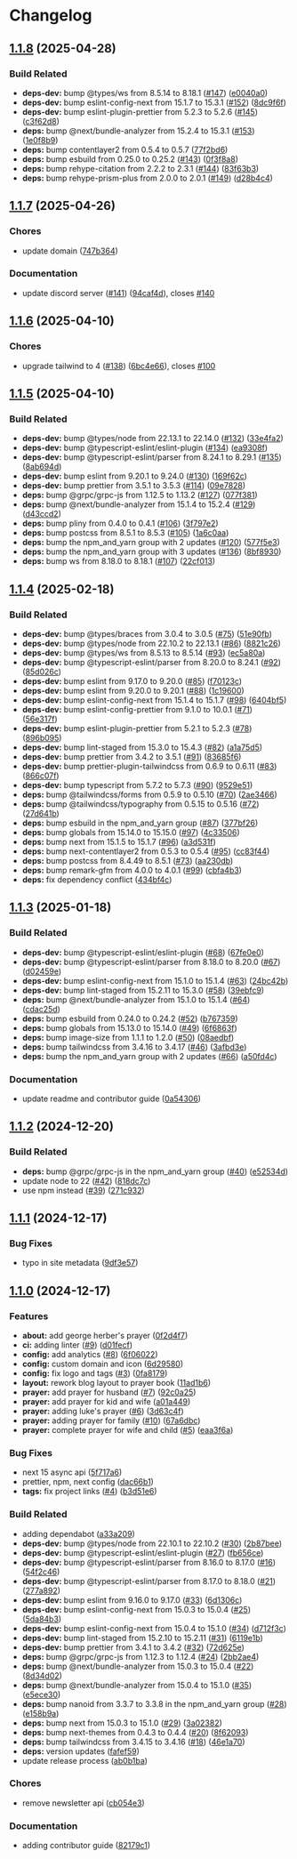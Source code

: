 # Changelog

## [1.1.8](https://github.com/schwannden/prayer-blog/compare/v1.1.7...v1.1.8) (2025-04-28)


### Build Related

* **deps-dev:** bump @types/ws from 8.5.14 to 8.18.1 ([#147](https://github.com/schwannden/prayer-blog/issues/147)) ([e0040a0](https://github.com/schwannden/prayer-blog/commit/e0040a0c14913a8ba935cf23f939a534c7eb29e9))
* **deps-dev:** bump eslint-config-next from 15.1.7 to 15.3.1 ([#152](https://github.com/schwannden/prayer-blog/issues/152)) ([8dc9f6f](https://github.com/schwannden/prayer-blog/commit/8dc9f6f98157c389355f8527f5aee06c23b8cf74))
* **deps-dev:** bump eslint-plugin-prettier from 5.2.3 to 5.2.6 ([#145](https://github.com/schwannden/prayer-blog/issues/145)) ([c3f62d8](https://github.com/schwannden/prayer-blog/commit/c3f62d87a8e5e3dd94a8454ea1c40cb9bfa4a0d7))
* **deps:** bump @next/bundle-analyzer from 15.2.4 to 15.3.1 ([#153](https://github.com/schwannden/prayer-blog/issues/153)) ([1e0f8b9](https://github.com/schwannden/prayer-blog/commit/1e0f8b97ea4a370c2c204229eeeb824e15176b8f))
* **deps:** bump contentlayer2 from 0.5.4 to 0.5.7 ([77f2bd6](https://github.com/schwannden/prayer-blog/commit/77f2bd678939d2d805900e226aa524c2cdb083ee))
* **deps:** bump esbuild from 0.25.0 to 0.25.2 ([#143](https://github.com/schwannden/prayer-blog/issues/143)) ([0f3f8a8](https://github.com/schwannden/prayer-blog/commit/0f3f8a87892e53e0e02f916fa9089441609db842))
* **deps:** bump rehype-citation from 2.2.2 to 2.3.1 ([#144](https://github.com/schwannden/prayer-blog/issues/144)) ([83f63b3](https://github.com/schwannden/prayer-blog/commit/83f63b37de9a0fe29451591c95bc7050441552e8))
* **deps:** bump rehype-prism-plus from 2.0.0 to 2.0.1 ([#149](https://github.com/schwannden/prayer-blog/issues/149)) ([d28b4c4](https://github.com/schwannden/prayer-blog/commit/d28b4c4d5c3f80434fd8cc69caf6952bf9b0c71c))

## [1.1.7](https://github.com/schwannden/prayer-blog/compare/v1.1.6...v1.1.7) (2025-04-26)


### Chores

* update domain ([747b364](https://github.com/schwannden/prayer-blog/commit/747b364ecd42e814924b8f9bccecb78bc8c7a3e2))


### Documentation

* update discord server ([#141](https://github.com/schwannden/prayer-blog/issues/141)) ([94caf4d](https://github.com/schwannden/prayer-blog/commit/94caf4d6c55210af144573355a46df754a6cd6da)), closes [#140](https://github.com/schwannden/prayer-blog/issues/140)

## [1.1.6](https://github.com/schwannden/prayer-blog/compare/v1.1.5...v1.1.6) (2025-04-10)


### Chores

* upgrade tailwind to 4 ([#138](https://github.com/schwannden/prayer-blog/issues/138)) ([6bc4e66](https://github.com/schwannden/prayer-blog/commit/6bc4e664c7338c98226c9365edf130ab8fc61aa1)), closes [#100](https://github.com/schwannden/prayer-blog/issues/100)

## [1.1.5](https://github.com/schwannden/prayer-blog/compare/v1.1.4...v1.1.5) (2025-04-10)


### Build Related

* **deps-dev:** bump @types/node from 22.13.1 to 22.14.0 ([#132](https://github.com/schwannden/prayer-blog/issues/132)) ([33e4fa2](https://github.com/schwannden/prayer-blog/commit/33e4fa21580a3ef31f869225c9aca62f06bcd216))
* **deps-dev:** bump @typescript-eslint/eslint-plugin ([#134](https://github.com/schwannden/prayer-blog/issues/134)) ([ea9308f](https://github.com/schwannden/prayer-blog/commit/ea9308f4b3fad27599211d0806816d6e6e440cae))
* **deps-dev:** bump @typescript-eslint/parser from 8.24.1 to 8.29.1 ([#135](https://github.com/schwannden/prayer-blog/issues/135)) ([8ab694d](https://github.com/schwannden/prayer-blog/commit/8ab694d754f1dcfabd3825c4712b3d09fc6fcbb6))
* **deps-dev:** bump eslint from 9.20.1 to 9.24.0 ([#130](https://github.com/schwannden/prayer-blog/issues/130)) ([169f62c](https://github.com/schwannden/prayer-blog/commit/169f62cf87bbe6b8e204ff5c990384c0687dff45))
* **deps-dev:** bump prettier from 3.5.1 to 3.5.3 ([#114](https://github.com/schwannden/prayer-blog/issues/114)) ([09e7828](https://github.com/schwannden/prayer-blog/commit/09e782869604ba28b89f0190b1ec543515699bcd))
* **deps:** bump @grpc/grpc-js from 1.12.5 to 1.13.2 ([#127](https://github.com/schwannden/prayer-blog/issues/127)) ([077f381](https://github.com/schwannden/prayer-blog/commit/077f38151971622e5fffcb6f85db60450e80c19e))
* **deps:** bump @next/bundle-analyzer from 15.1.4 to 15.2.4 ([#129](https://github.com/schwannden/prayer-blog/issues/129)) ([d43ccd2](https://github.com/schwannden/prayer-blog/commit/d43ccd23671d6b8c528f1b6c65c03e3a26a0274b))
* **deps:** bump pliny from 0.4.0 to 0.4.1 ([#106](https://github.com/schwannden/prayer-blog/issues/106)) ([3f797e2](https://github.com/schwannden/prayer-blog/commit/3f797e2cfa8fa319d77f3ebb0ecf9dcafca1f495))
* **deps:** bump postcss from 8.5.1 to 8.5.3 ([#105](https://github.com/schwannden/prayer-blog/issues/105)) ([1a6c0aa](https://github.com/schwannden/prayer-blog/commit/1a6c0aa034ebd5f4c815fe09183e45f39bf37aae))
* **deps:** bump the npm_and_yarn group with 2 updates ([#120](https://github.com/schwannden/prayer-blog/issues/120)) ([577f5e3](https://github.com/schwannden/prayer-blog/commit/577f5e30e9e7d8a2ded8164c999aef0d9e72183b))
* **deps:** bump the npm_and_yarn group with 3 updates ([#136](https://github.com/schwannden/prayer-blog/issues/136)) ([8bf8930](https://github.com/schwannden/prayer-blog/commit/8bf8930a2ed3b0841615b6eb6af83d4565468a22))
* **deps:** bump ws from 8.18.0 to 8.18.1 ([#107](https://github.com/schwannden/prayer-blog/issues/107)) ([22cf013](https://github.com/schwannden/prayer-blog/commit/22cf0137e73f9497ce16b3cdcc1ab29927b97db5))

## [1.1.4](https://github.com/schwannden/prayer-blog/compare/v1.1.3...v1.1.4) (2025-02-18)


### Build Related

* **deps-dev:** bump @types/braces from 3.0.4 to 3.0.5 ([#75](https://github.com/schwannden/prayer-blog/issues/75)) ([51e90fb](https://github.com/schwannden/prayer-blog/commit/51e90fb35dbb035e5d186766b860c72913117b2c))
* **deps-dev:** bump @types/node from 22.10.2 to 22.13.1 ([#86](https://github.com/schwannden/prayer-blog/issues/86)) ([8821c26](https://github.com/schwannden/prayer-blog/commit/8821c2674662383c94108c30a00eb8a18d5409d1))
* **deps-dev:** bump @types/ws from 8.5.13 to 8.5.14 ([#93](https://github.com/schwannden/prayer-blog/issues/93)) ([ec5a80a](https://github.com/schwannden/prayer-blog/commit/ec5a80a3e8739b9a59a7bd1c47b47da64185969b))
* **deps-dev:** bump @typescript-eslint/parser from 8.20.0 to 8.24.1 ([#92](https://github.com/schwannden/prayer-blog/issues/92)) ([85d026c](https://github.com/schwannden/prayer-blog/commit/85d026cf5cc852fb273f47787db2ba1c68eac56b))
* **deps-dev:** bump eslint from 9.17.0 to 9.20.0 ([#85](https://github.com/schwannden/prayer-blog/issues/85)) ([f70123c](https://github.com/schwannden/prayer-blog/commit/f70123c9d8b810c0b70e493d579567e079021039))
* **deps-dev:** bump eslint from 9.20.0 to 9.20.1 ([#88](https://github.com/schwannden/prayer-blog/issues/88)) ([1c19600](https://github.com/schwannden/prayer-blog/commit/1c19600708226ba73dacd125c2dfc91c246c39d9))
* **deps-dev:** bump eslint-config-next from 15.1.4 to 15.1.7 ([#98](https://github.com/schwannden/prayer-blog/issues/98)) ([6404bf5](https://github.com/schwannden/prayer-blog/commit/6404bf57fc6f7b2a3e7eb721e32517c5e94d607d))
* **deps-dev:** bump eslint-config-prettier from 9.1.0 to 10.0.1 ([#71](https://github.com/schwannden/prayer-blog/issues/71)) ([56e317f](https://github.com/schwannden/prayer-blog/commit/56e317f86394278e7210f3c063e78474f5e6662f))
* **deps-dev:** bump eslint-plugin-prettier from 5.2.1 to 5.2.3 ([#78](https://github.com/schwannden/prayer-blog/issues/78)) ([896b095](https://github.com/schwannden/prayer-blog/commit/896b095d4a7d77e46827c3ad883be7adcddd3148))
* **deps-dev:** bump lint-staged from 15.3.0 to 15.4.3 ([#82](https://github.com/schwannden/prayer-blog/issues/82)) ([a1a75d5](https://github.com/schwannden/prayer-blog/commit/a1a75d52f8466bca1254376196866ad2f88cafe0))
* **deps-dev:** bump prettier from 3.4.2 to 3.5.1 ([#91](https://github.com/schwannden/prayer-blog/issues/91)) ([83685f6](https://github.com/schwannden/prayer-blog/commit/83685f64693e04d78e246bc01095a59906bf5357))
* **deps-dev:** bump prettier-plugin-tailwindcss from 0.6.9 to 0.6.11 ([#83](https://github.com/schwannden/prayer-blog/issues/83)) ([866c07f](https://github.com/schwannden/prayer-blog/commit/866c07ff017904bc2798ea90e108f416216ef415))
* **deps-dev:** bump typescript from 5.7.2 to 5.7.3 ([#90](https://github.com/schwannden/prayer-blog/issues/90)) ([9529e51](https://github.com/schwannden/prayer-blog/commit/9529e51816e2e00318663480c7b086149bc3cad1))
* **deps:** bump @tailwindcss/forms from 0.5.9 to 0.5.10 ([#70](https://github.com/schwannden/prayer-blog/issues/70)) ([2ae3466](https://github.com/schwannden/prayer-blog/commit/2ae3466cb5cd6e4ae10af5dca53045bc28559ad2))
* **deps:** bump @tailwindcss/typography from 0.5.15 to 0.5.16 ([#72](https://github.com/schwannden/prayer-blog/issues/72)) ([27d641b](https://github.com/schwannden/prayer-blog/commit/27d641b8c9c0baaafca3b483a3b7b914f62612f7))
* **deps:** bump esbuild in the npm_and_yarn group ([#87](https://github.com/schwannden/prayer-blog/issues/87)) ([377bf26](https://github.com/schwannden/prayer-blog/commit/377bf26dc06690c7a1c43ec5d23f56b01ffcfc7b))
* **deps:** bump globals from 15.14.0 to 15.15.0 ([#97](https://github.com/schwannden/prayer-blog/issues/97)) ([4c33506](https://github.com/schwannden/prayer-blog/commit/4c33506b3814a15d670c3cc6b7910d9efa340064))
* **deps:** bump next from 15.1.5 to 15.1.7 ([#96](https://github.com/schwannden/prayer-blog/issues/96)) ([a3d531f](https://github.com/schwannden/prayer-blog/commit/a3d531f1b8aeb92a3858ffc31b5017d20993643f))
* **deps:** bump next-contentlayer2 from 0.5.3 to 0.5.4 ([#95](https://github.com/schwannden/prayer-blog/issues/95)) ([cc83f44](https://github.com/schwannden/prayer-blog/commit/cc83f44fdad1fb7db46dde042f5a838a48e29fba))
* **deps:** bump postcss from 8.4.49 to 8.5.1 ([#73](https://github.com/schwannden/prayer-blog/issues/73)) ([aa230db](https://github.com/schwannden/prayer-blog/commit/aa230dbffc6ebab8c40a0809947325c15317ebeb))
* **deps:** bump remark-gfm from 4.0.0 to 4.0.1 ([#99](https://github.com/schwannden/prayer-blog/issues/99)) ([cbfa4b3](https://github.com/schwannden/prayer-blog/commit/cbfa4b3ce91bbffb4a405d3f5843b80c46819ae4))
* **deps:** fix dependency conflict ([434bf4c](https://github.com/schwannden/prayer-blog/commit/434bf4c071f0c709b71a99db849c11329e7d51cb))

## [1.1.3](https://github.com/schwannden/prayer-blog/compare/v1.1.2...v1.1.3) (2025-01-18)


### Build Related

* **deps-dev:** bump @typescript-eslint/eslint-plugin ([#68](https://github.com/schwannden/prayer-blog/issues/68)) ([67fe0e0](https://github.com/schwannden/prayer-blog/commit/67fe0e0d9f771939e0dd2ad30da245f57a529d32))
* **deps-dev:** bump @typescript-eslint/parser from 8.18.0 to 8.20.0 ([#67](https://github.com/schwannden/prayer-blog/issues/67)) ([d02459e](https://github.com/schwannden/prayer-blog/commit/d02459e7ebfcf55eae567a64c02588f2fde85522))
* **deps-dev:** bump eslint-config-next from 15.1.0 to 15.1.4 ([#63](https://github.com/schwannden/prayer-blog/issues/63)) ([24bc42b](https://github.com/schwannden/prayer-blog/commit/24bc42b5adbf68f75f3b7ff53333780fd0074e72))
* **deps-dev:** bump lint-staged from 15.2.11 to 15.3.0 ([#58](https://github.com/schwannden/prayer-blog/issues/58)) ([39ebfc9](https://github.com/schwannden/prayer-blog/commit/39ebfc9f6ba874decd58eaf63b2b04d1508567bc))
* **deps:** bump @next/bundle-analyzer from 15.1.0 to 15.1.4 ([#64](https://github.com/schwannden/prayer-blog/issues/64)) ([cdac25d](https://github.com/schwannden/prayer-blog/commit/cdac25d5ac1875447b332c34be5ccd0bbf92e952))
* **deps:** bump esbuild from 0.24.0 to 0.24.2 ([#52](https://github.com/schwannden/prayer-blog/issues/52)) ([b767359](https://github.com/schwannden/prayer-blog/commit/b7673594c0a1aac5f49fc739d2e750eb59f96d1b))
* **deps:** bump globals from 15.13.0 to 15.14.0 ([#49](https://github.com/schwannden/prayer-blog/issues/49)) ([6f6863f](https://github.com/schwannden/prayer-blog/commit/6f6863f03533b519a0f755feb49fcfe687c02e88))
* **deps:** bump image-size from 1.1.1 to 1.2.0 ([#50](https://github.com/schwannden/prayer-blog/issues/50)) ([08aedbf](https://github.com/schwannden/prayer-blog/commit/08aedbfcc343d75f70aaaa6078e9d920e7972edc))
* **deps:** bump tailwindcss from 3.4.16 to 3.4.17 ([#46](https://github.com/schwannden/prayer-blog/issues/46)) ([3afbd3e](https://github.com/schwannden/prayer-blog/commit/3afbd3eb9076b1c1e80ef9a545b30115bfecfba2))
* **deps:** bump the npm_and_yarn group with 2 updates ([#66](https://github.com/schwannden/prayer-blog/issues/66)) ([a50fd4c](https://github.com/schwannden/prayer-blog/commit/a50fd4cf47184d349453a20b0edf6874530e59be))


### Documentation

* update readme and contributor guide ([0a54306](https://github.com/schwannden/prayer-blog/commit/0a54306360acbed3e7959993b4b248f1b11ff210))

## [1.1.2](https://github.com/schwannden/prayer-blog/compare/v1.1.1...v1.1.2) (2024-12-20)


### Build Related

* **deps:** bump @grpc/grpc-js in the npm_and_yarn group ([#40](https://github.com/schwannden/prayer-blog/issues/40)) ([e52534d](https://github.com/schwannden/prayer-blog/commit/e52534d260a6bdaaf86273834d77148efff52656))
* update node to 22 ([#42](https://github.com/schwannden/prayer-blog/issues/42)) ([818dc7c](https://github.com/schwannden/prayer-blog/commit/818dc7c95060d48b253483ab2379a9fe4809d51a))
* use npm instead ([#39](https://github.com/schwannden/prayer-blog/issues/39)) ([271c932](https://github.com/schwannden/prayer-blog/commit/271c9321d6169167380e2d259eb711d3758109b2))

## [1.1.1](https://github.com/schwannden/prayer-blog/compare/v1.1.0...v1.1.1) (2024-12-17)

### Bug Fixes

- typo in site metadata ([9df3e57](https://github.com/schwannden/prayer-blog/commit/9df3e57033c0f8edb906737ae64bc95af57f35a8))

## [1.1.0](https://github.com/schwannden/prayer-blog/compare/v1.0.0...v1.1.0) (2024-12-17)

### Features

- **about:** add george herber's prayer ([0f2d4f7](https://github.com/schwannden/prayer-blog/commit/0f2d4f71c8788c965b8c1f413224873689058621))
- **ci:** adding linter ([#9](https://github.com/schwannden/prayer-blog/issues/9)) ([d01fecf](https://github.com/schwannden/prayer-blog/commit/d01fecfe85a9b2f4d9d36e3eb99c5ac3beb9a842))
- **config:** add analytics ([#8](https://github.com/schwannden/prayer-blog/issues/8)) ([6f06022](https://github.com/schwannden/prayer-blog/commit/6f06022cb881dff0a330ad417251e867d1b2f005))
- **config:** custom domain and icon ([6d29580](https://github.com/schwannden/prayer-blog/commit/6d29580b69f8495a4531ab470421f7bc9cdd62d2))
- **config:** fix logo and tags ([#3](https://github.com/schwannden/prayer-blog/issues/3)) ([0fa8179](https://github.com/schwannden/prayer-blog/commit/0fa8179a4117e617cb41f423a92cd3f5a7fe2ff2))
- **layout:** rework blog layout to prayer book ([11ad1b6](https://github.com/schwannden/prayer-blog/commit/11ad1b65a9a1ceb561db36c045dc82388a4fa99c))
- **prayer:** add prayer for husband ([#7](https://github.com/schwannden/prayer-blog/issues/7)) ([92c0a25](https://github.com/schwannden/prayer-blog/commit/92c0a2586b619c1dc9b5488addb7b55fdcb44c8e))
- **prayer:** add prayer for kid and wife ([a01a449](https://github.com/schwannden/prayer-blog/commit/a01a4495c7a9e367abb1b4d4fb7fb0c72255b759))
- **prayer:** adding luke's prayer ([#6](https://github.com/schwannden/prayer-blog/issues/6)) ([3d63c4f](https://github.com/schwannden/prayer-blog/commit/3d63c4f3eb8b2bc3939c2b63611c15bd108ab4bc))
- **prayer:** adding prayer for family ([#10](https://github.com/schwannden/prayer-blog/issues/10)) ([67a6dbc](https://github.com/schwannden/prayer-blog/commit/67a6dbc1fedcd97a106660597ab482e4357bb7b4))
- **prayer:** complete prayer for wife and child ([#5](https://github.com/schwannden/prayer-blog/issues/5)) ([eaa3f6a](https://github.com/schwannden/prayer-blog/commit/eaa3f6a7929062ddfa91b053d4c3d8af6fe2a019))

### Bug Fixes

- next 15 async api ([5f717a6](https://github.com/schwannden/prayer-blog/commit/5f717a66662144980ff9267b3ae6f930d5a0a5d7))
- prettier, npm, next config ([dac66b1](https://github.com/schwannden/prayer-blog/commit/dac66b14acbc80a585684d2d4edb9b607f9ef620))
- **tags:** fix project links ([#4](https://github.com/schwannden/prayer-blog/issues/4)) ([b3d51e6](https://github.com/schwannden/prayer-blog/commit/b3d51e6100e280f6a652ffc9b9b90a1e66e4b1ed))

### Build Related

- adding dependabot ([a33a209](https://github.com/schwannden/prayer-blog/commit/a33a20967b75fd9778ea6809d76d9c2013846f29))
- **deps-dev:** bump @types/node from 22.10.1 to 22.10.2 ([#30](https://github.com/schwannden/prayer-blog/issues/30)) ([2b87bee](https://github.com/schwannden/prayer-blog/commit/2b87bee01d524e2b3ddfe2406959456b07d21a1a))
- **deps-dev:** bump @typescript-eslint/eslint-plugin ([#27](https://github.com/schwannden/prayer-blog/issues/27)) ([fb656ce](https://github.com/schwannden/prayer-blog/commit/fb656cee6162b45037558763377bb71c04d8940b))
- **deps-dev:** bump @typescript-eslint/parser from 8.16.0 to 8.17.0 ([#16](https://github.com/schwannden/prayer-blog/issues/16)) ([54f2c46](https://github.com/schwannden/prayer-blog/commit/54f2c46f0782f094987806e64abd5713ee1eac08))
- **deps-dev:** bump @typescript-eslint/parser from 8.17.0 to 8.18.0 ([#21](https://github.com/schwannden/prayer-blog/issues/21)) ([277a892](https://github.com/schwannden/prayer-blog/commit/277a89213f3fa1e7bc86ba6bd7ce49521ee963c9))
- **deps-dev:** bump eslint from 9.16.0 to 9.17.0 ([#33](https://github.com/schwannden/prayer-blog/issues/33)) ([6d1306c](https://github.com/schwannden/prayer-blog/commit/6d1306cfb9ea25c26359fe91b07861437b45be88))
- **deps-dev:** bump eslint-config-next from 15.0.3 to 15.0.4 ([#25](https://github.com/schwannden/prayer-blog/issues/25)) ([5da84b3](https://github.com/schwannden/prayer-blog/commit/5da84b3aa6846c4d9e84bef7a2bd6d759d1c8bd8))
- **deps-dev:** bump eslint-config-next from 15.0.4 to 15.1.0 ([#34](https://github.com/schwannden/prayer-blog/issues/34)) ([d712f3c](https://github.com/schwannden/prayer-blog/commit/d712f3ca21bba53ffca3a4e3c78ff5c19d92519c))
- **deps-dev:** bump lint-staged from 15.2.10 to 15.2.11 ([#31](https://github.com/schwannden/prayer-blog/issues/31)) ([6119e1b](https://github.com/schwannden/prayer-blog/commit/6119e1b31810e4ce020abe0a3fc93264559e46a9))
- **deps-dev:** bump prettier from 3.4.1 to 3.4.2 ([#32](https://github.com/schwannden/prayer-blog/issues/32)) ([72d625e](https://github.com/schwannden/prayer-blog/commit/72d625ede1bd334e95cdbac8db22499c63c915a8))
- **deps:** bump @grpc/grpc-js from 1.12.3 to 1.12.4 ([#24](https://github.com/schwannden/prayer-blog/issues/24)) ([2bb2ae4](https://github.com/schwannden/prayer-blog/commit/2bb2ae4bb13bbec37010e05561a685e01ca48365))
- **deps:** bump @next/bundle-analyzer from 15.0.3 to 15.0.4 ([#22](https://github.com/schwannden/prayer-blog/issues/22)) ([8d34d02](https://github.com/schwannden/prayer-blog/commit/8d34d0252ffee60cd04c3c3f04ac08a479959421))
- **deps:** bump @next/bundle-analyzer from 15.0.4 to 15.1.0 ([#35](https://github.com/schwannden/prayer-blog/issues/35)) ([e5ece30](https://github.com/schwannden/prayer-blog/commit/e5ece302f6a8371b78d71b8c7a9c6e81a692bc4c))
- **deps:** bump nanoid from 3.3.7 to 3.3.8 in the npm_and_yarn group ([#28](https://github.com/schwannden/prayer-blog/issues/28)) ([e158b9a](https://github.com/schwannden/prayer-blog/commit/e158b9a32cb0ac80fa0eb7dae62f85f4a9ecc97d))
- **deps:** bump next from 15.0.3 to 15.1.0 ([#29](https://github.com/schwannden/prayer-blog/issues/29)) ([3a02382](https://github.com/schwannden/prayer-blog/commit/3a0238262fd4bf98182d3dc5f72af33d634e9586))
- **deps:** bump next-themes from 0.4.3 to 0.4.4 ([#20](https://github.com/schwannden/prayer-blog/issues/20)) ([8f62093](https://github.com/schwannden/prayer-blog/commit/8f620937b07015c9dd1944d04b658832eb07f215))
- **deps:** bump tailwindcss from 3.4.15 to 3.4.16 ([#18](https://github.com/schwannden/prayer-blog/issues/18)) ([46e1a70](https://github.com/schwannden/prayer-blog/commit/46e1a7073e9dffa4772baea59a06cfdf9d94817c))
- **deps:** version updates ([fafef59](https://github.com/schwannden/prayer-blog/commit/fafef59ed653b16b57a78d5f0dc380d957b103f6))
- update release process ([ab0b1ba](https://github.com/schwannden/prayer-blog/commit/ab0b1babedd48bf1a6a0deb18de3ba46deac5f6c))

### Chores

- remove newsletter api ([cb054e3](https://github.com/schwannden/prayer-blog/commit/cb054e3c08b575ecd1cfb22714cf86d81d65e2ac))

### Documentation

- adding contributor guide ([82179c1](https://github.com/schwannden/prayer-blog/commit/82179c1abcc039eb383d99220c22fb1653314898))
